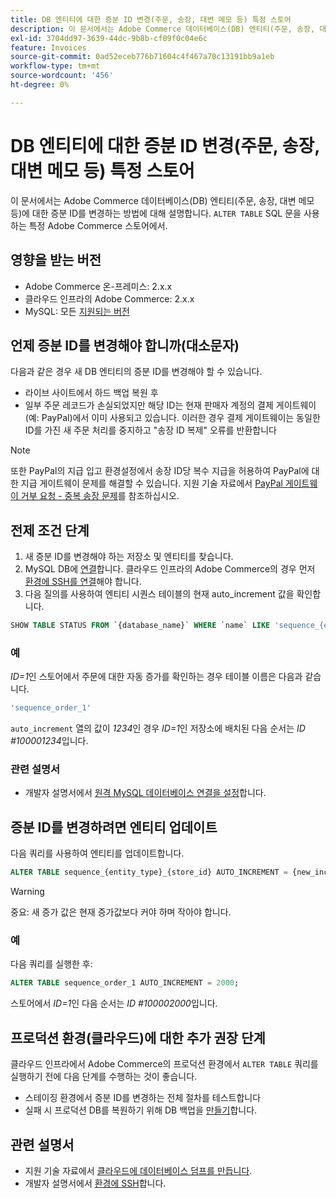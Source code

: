 ```yaml
---
title: DB 엔티티에 대한 증분 ID 변경(주문, 송장, 대변 메모 등) 특정 스토어
description: 이 문서에서는 Adobe Commerce 데이터베이스(DB) 엔티티(주문, 송장, 대변 메모 등)에 대한 증분 ID를 변경하는 방법에 대해 설명합니다. 'ALTER TABLE' SQL 문을 사용하는 특정 Adobe Commerce 저장소.
exl-id: 3704dd97-3639-44dc-9b8b-cf09f0c04e6c
feature: Invoices
source-git-commit: 0ad52eceb776b71604c4f467a70c13191bb9a1eb
workflow-type: tm+mt
source-wordcount: '456'
ht-degree: 0%

---
```


# DB 엔티티에 대한 증분 ID 변경(주문, 송장, 대변 메모 등) 특정 스토어

이 문서에서는 Adobe Commerce 데이터베이스(DB) 엔티티(주문, 송장, 대변 메모 등)에 대한 증분 ID를 변경하는 방법에 대해 설명합니다. `ALTER TABLE` SQL 문을 사용하는 특정 Adobe Commerce 스토어에서.

## 영향을 받는 버전

* Adobe Commerce 온-프레미스: 2.x.x
* 클라우드 인프라의 Adobe Commerce: 2.x.x
* MySQL: 모든 [지원되는 버전](https://devdocs.magento.com/guides/v2.2/install-gde/system-requirements-tech.html#database)

## 언제 증분 ID를 변경해야 합니까(대소문자)

다음과 같은 경우 새 DB 엔티티의 증분 ID를 변경해야 할 수 있습니다.

* 라이브 사이트에서 하드 백업 복원 후
* 일부 주문 레코드가 손실되었지만 해당 ID는 현재 판매자 계정의 결제 게이트웨이(예: PayPal)에서 이미 사용되고 있습니다. 이러한 경우 결제 게이트웨이는 동일한 ID를 가진 새 주문 처리를 중지하고 &quot;송장 ID 복제&quot; 오류를 반환합니다

>[!NOTE]
>
>또한 PayPal의 지급 입고 환경설정에서 송장 ID당 복수 지급을 허용하여 PayPal에 대한 지급 게이트웨이 문제를 해결할 수 있습니다. 지원 기술 자료에서 [PayPal 게이트웨이 거부 요청 - 중복 송장 문제](/help/troubleshooting/payments/paypal-gateway-rejected-request-duplicate-invoice-issue.md)를 참조하십시오.

## 전제 조건 단계

1. 새 증분 ID를 변경해야 하는 저장소 및 엔티티를 찾습니다.
1. MySQL DB에 [연결](https://devdocs.magento.com/guides/v2.2/install-gde/prereq/mysql_remote.html)합니다. 클라우드 인프라의 Adobe Commerce의 경우 먼저 [환경에 SSH를 연결](https://experienceleague.adobe.com/docs/commerce-cloud-service/user-guide/develop/secure-connections.html)해야 합니다.
1. 다음 질의를 사용하여 엔티티 시퀀스 테이블의 현재 auto\_increment 값을 확인합니다.

```sql
SHOW TABLE STATUS FROM `{database_name}` WHERE `name` LIKE 'sequence_{entity_type}_{store_id}';
```

### 예

*ID=1*&#x200B;인 스토어에서 주문에 대한 자동 증가를 확인하는 경우 테이블 이름은 다음과 같습니다.

```sql
'sequence_order_1'
```

`auto_increment` 열의 값이 *1234*&#x200B;인 경우 *ID=1*&#x200B;인 저장소에 배치된 다음 순서는 *ID \#100001234*&#x200B;입니다.

### 관련 설명서

* 개발자 설명서에서 [원격 MySQL 데이터베이스 연결을 설정](https://devdocs.magento.com/guides/v2.2/install-gde/prereq/mysql_remote.html)합니다.

## 증분 ID를 변경하려면 엔티티 업데이트

다음 쿼리를 사용하여 엔티티를 업데이트합니다.

```sql
ALTER TABLE sequence_{entity_type}_{store_id} AUTO_INCREMENT = {new_increment_value};
```

>[!WARNING]
>
>중요: 새 증가 값은 현재 증가값보다 커야 하며 작아야 합니다.

### 예

다음 쿼리를 실행한 후:

```sql
ALTER TABLE sequence_order_1 AUTO_INCREMENT = 2000;
```

스토어에서 *ID=1*&#x200B;인 다음 순서는 *ID \#100002000*&#x200B;입니다.

## 프로덕션 환경(클라우드)에 대한 추가 권장 단계

클라우드 인프라에서 Adobe Commerce의 프로덕션 환경에서 `ALTER TABLE` 쿼리를 실행하기 전에 다음 단계를 수행하는 것이 좋습니다.

* 스테이징 환경에서 증분 ID를 변경하는 전체 절차를 테스트합니다
* 실패 시 프로덕션 DB를 복원하기 위해 DB 백업을 [만들기](/help/how-to/general/create-database-dump-on-cloud.md)합니다.

## 관련 설명서

* 지원 기술 자료에서 [클라우드에 데이터베이스 덤프를 만듭니다](/help/how-to/general/create-database-dump-on-cloud.md).
* 개발자 설명서에서 [환경에 SSH](https://experienceleague.adobe.com/docs/commerce-cloud-service/user-guide/develop/secure-connections.html)합니다.
